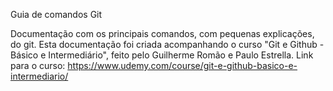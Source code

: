 
Guia de comandos Git


Documentação com os principais comandos, com pequenas explicações, do git. Esta documentação foi criada acompanhando o curso "Git e Github - Básico e Intermediário", feito pelo Guilherme Romão e Paulo Estrella.
Link para o curso: https://www.udemy.com/course/git-e-github-basico-e-intermediario/
